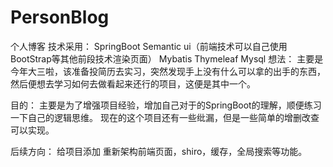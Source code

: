 # PersonBlog
个人博客
技术采用：
  SpringBoot
  Semantic ui（前端技术可以自己使用BootStrap等其他前段技术渲染页面）
  Mybatis
  Thymeleaf
  Mysql
想法：
  主要是今年大三啦，该准备投简历去实习，突然发现手上没有什么可以拿的出手的东西，然后便想去学习如何去做看起来还行的项目，这便是其中一个。

目的：
  主要是为了增强项目经验，增加自己对于的SpringBoot的理解，顺便练习一下自己的逻辑思维。
  现在的这个项目还有一些纰漏，但是一些简单的增删改查可以实现。
  
后续方向：
  给项目添加 重新架构前端页面，shiro，缓存，全局搜索等功能。
 
